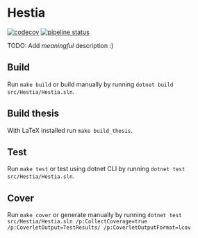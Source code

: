 # Hestia

[![codecov](https://codecov.io/gl/marczinusd/hestia/branch/master/graph/badge.svg?token=h6C3x4EsIe)](https://codecov.io/gl/marczinusd/hestia)
[![pipeline status](https://gitlab.com/marczinusd/hestia/badges/master/pipeline.svg)](https://gitlab.com/marczinusd/hestia/commits/master)

TODO: Add _meaningful_ description :)

## Build

Run `make build` or build manually by running `dotnet build src/Hestia/Hestia.sln`.

## Build thesis

With LaTeX installed run `make build_thesis`.

## Test

Run `make test` or test using dotnet CLI by running `dotnet test src/Hestia/Hestia.sln`.

## Cover

Run `make cover` or generate manually by running `dotnet test src/Hestia/Hestia.sln /p:CollectCoverage=true /p:CoverletOutput=TestResults/ /p:CoverletOutputFormat=lcov`
